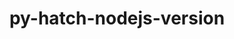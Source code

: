 ---
title: "py-hatch-nodejs-version"
layout: cache
categories: [package, develop-2024-12-08]
meta: {"versions": ["0.3.2"], "compilers": ["gcc@=11.1.0", "gcc@=11.4.0", "gcc@=7.3.1", "gcc@=9.4.0", "oneapi@=2024.2.1"], "oss": ["amzn2", "ubuntu20.04", "ubuntu22.04"], "platforms": ["linux"], "targets": ["aarch64", "neoverse_n1", "neoverse_v1", "neoverse_v2", "ppc64le", "x86_64_v3"], "stacks": ["aws-isc", "aws-isc-aarch64", "data-vis-sdk", "e4s", "e4s-neoverse-v2", "e4s-neoverse_v1", "e4s-oneapi", "e4s-power", "root"], "num_specs": 18, "num_specs_by_stack": {"aws-isc-aarch64": 2, "root": 18, "aws-isc": 1, "e4s-power": 3, "data-vis-sdk": 1, "e4s-neoverse_v1": 3, "e4s-neoverse-v2": 2, "e4s": 3, "e4s-oneapi": 3}}
spec_details: [{"hash": "a4zrhs7zkk72lwnllpwafajxf5an4l2v", "compiler": "gcc@=7.3.1", "versions": ["0.3.2"], "os": "amzn2", "platform": "linux", "target": "aarch64", "variants": ["build_system=python_pip"], "stacks": ["aws-isc-aarch64", "root"], "size": "-", "tarball": "https://binaries.spack.io/develop-2024-12-08/build_cache/linux-amzn2-aarch64/gcc-7.3.1/py-hatch-nodejs-version-0.3.2/linux-amzn2-aarch64-gcc-7.3.1-py-hatch-nodejs-version-0.3.2-a4zrhs7zkk72lwnllpwafajxf5an4l2v.spack"}, {"hash": "z45j3wkafbhv4f4j2ccamwfdy7rswlph", "compiler": "gcc@=7.3.1", "versions": ["0.3.2"], "os": "amzn2", "platform": "linux", "target": "neoverse_n1", "variants": ["build_system=python_pip"], "stacks": ["aws-isc-aarch64", "root"], "size": "-", "tarball": "https://binaries.spack.io/develop-2024-12-08/build_cache/linux-amzn2-neoverse_n1/gcc-7.3.1/py-hatch-nodejs-version-0.3.2/linux-amzn2-neoverse_n1-gcc-7.3.1-py-hatch-nodejs-version-0.3.2-z45j3wkafbhv4f4j2ccamwfdy7rswlph.spack"}, {"hash": "velsi7e4msoigzv75g4dqotrlehqb5xy", "compiler": "gcc@=7.3.1", "versions": ["0.3.2"], "os": "amzn2", "platform": "linux", "target": "x86_64_v3", "variants": ["build_system=python_pip"], "stacks": ["root", "aws-isc"], "size": "-", "tarball": "https://binaries.spack.io/develop-2024-12-08/build_cache/linux-amzn2-x86_64_v3/gcc-7.3.1/py-hatch-nodejs-version-0.3.2/linux-amzn2-x86_64_v3-gcc-7.3.1-py-hatch-nodejs-version-0.3.2-velsi7e4msoigzv75g4dqotrlehqb5xy.spack"}, {"hash": "vym7ttb5vjiw64s62t4txaftwjlh5636", "compiler": "gcc@=9.4.0", "versions": ["0.3.2"], "os": "ubuntu20.04", "platform": "linux", "target": "ppc64le", "variants": ["build_system=python_pip"], "stacks": ["root", "e4s-power"], "size": "-", "tarball": "https://binaries.spack.io/develop-2024-12-08/build_cache/linux-ubuntu20.04-ppc64le/gcc-9.4.0/py-hatch-nodejs-version-0.3.2/linux-ubuntu20.04-ppc64le-gcc-9.4.0-py-hatch-nodejs-version-0.3.2-vym7ttb5vjiw64s62t4txaftwjlh5636.spack"}, {"hash": "3hp4p2fpoqeyyv3n6oyojvn4qoix5org", "compiler": "gcc@=9.4.0", "versions": ["0.3.2"], "os": "ubuntu20.04", "platform": "linux", "target": "ppc64le", "variants": ["build_system=python_pip"], "stacks": ["root", "e4s-power"], "size": "-", "tarball": "https://binaries.spack.io/develop-2024-12-08/build_cache/linux-ubuntu20.04-ppc64le/gcc-9.4.0/py-hatch-nodejs-version-0.3.2/linux-ubuntu20.04-ppc64le-gcc-9.4.0-py-hatch-nodejs-version-0.3.2-3hp4p2fpoqeyyv3n6oyojvn4qoix5org.spack"}, {"hash": "5t5q4mia4wtwk7pem375czqkzcv5hohs", "compiler": "gcc@=9.4.0", "versions": ["0.3.2"], "os": "ubuntu20.04", "platform": "linux", "target": "ppc64le", "variants": ["build_system=python_pip"], "stacks": ["root", "e4s-power"], "size": "-", "tarball": "https://binaries.spack.io/develop-2024-12-08/build_cache/linux-ubuntu20.04-ppc64le/gcc-9.4.0/py-hatch-nodejs-version-0.3.2/linux-ubuntu20.04-ppc64le-gcc-9.4.0-py-hatch-nodejs-version-0.3.2-5t5q4mia4wtwk7pem375czqkzcv5hohs.spack"}, {"hash": "nim6bnpyueacxckpoayf7wwwudvgy7cp", "compiler": "gcc@=11.1.0", "versions": ["0.3.2"], "os": "ubuntu20.04", "platform": "linux", "target": "x86_64_v3", "variants": ["build_system=python_pip"], "stacks": ["data-vis-sdk", "root"], "size": "-", "tarball": "https://binaries.spack.io/develop-2024-12-08/build_cache/linux-ubuntu20.04-x86_64_v3/gcc-11.1.0/py-hatch-nodejs-version-0.3.2/linux-ubuntu20.04-x86_64_v3-gcc-11.1.0-py-hatch-nodejs-version-0.3.2-nim6bnpyueacxckpoayf7wwwudvgy7cp.spack"}, {"hash": "6ifqpuofalpnm3gos3w7ikffcf3izbyw", "compiler": "gcc@=11.4.0", "versions": ["0.3.2"], "os": "ubuntu22.04", "platform": "linux", "target": "neoverse_v1", "variants": ["build_system=python_pip"], "stacks": ["root", "e4s-neoverse_v1"], "size": "-", "tarball": "https://binaries.spack.io/develop-2024-12-08/build_cache/linux-ubuntu22.04-neoverse_v1/gcc-11.4.0/py-hatch-nodejs-version-0.3.2/linux-ubuntu22.04-neoverse_v1-gcc-11.4.0-py-hatch-nodejs-version-0.3.2-6ifqpuofalpnm3gos3w7ikffcf3izbyw.spack"}, {"hash": "iw2tbmopzwqts66xekrxzsupyqma3fvc", "compiler": "gcc@=11.4.0", "versions": ["0.3.2"], "os": "ubuntu22.04", "platform": "linux", "target": "neoverse_v1", "variants": ["build_system=python_pip"], "stacks": ["root", "e4s-neoverse_v1"], "size": "-", "tarball": "https://binaries.spack.io/develop-2024-12-08/build_cache/linux-ubuntu22.04-neoverse_v1/gcc-11.4.0/py-hatch-nodejs-version-0.3.2/linux-ubuntu22.04-neoverse_v1-gcc-11.4.0-py-hatch-nodejs-version-0.3.2-iw2tbmopzwqts66xekrxzsupyqma3fvc.spack"}, {"hash": "rhjw4yr4t4pf4gtnvi5unuvkxuzy6miu", "compiler": "gcc@=11.4.0", "versions": ["0.3.2"], "os": "ubuntu22.04", "platform": "linux", "target": "neoverse_v1", "variants": ["build_system=python_pip"], "stacks": ["root", "e4s-neoverse_v1"], "size": "-", "tarball": "https://binaries.spack.io/develop-2024-12-08/build_cache/linux-ubuntu22.04-neoverse_v1/gcc-11.4.0/py-hatch-nodejs-version-0.3.2/linux-ubuntu22.04-neoverse_v1-gcc-11.4.0-py-hatch-nodejs-version-0.3.2-rhjw4yr4t4pf4gtnvi5unuvkxuzy6miu.spack"}, {"hash": "hgrbvc34gm7tk6v3xhsexxxjmiwsnmvr", "compiler": "gcc@=11.4.0", "versions": ["0.3.2"], "os": "ubuntu22.04", "platform": "linux", "target": "neoverse_v2", "variants": ["build_system=python_pip"], "stacks": ["root", "e4s-neoverse-v2"], "size": "-", "tarball": "https://binaries.spack.io/develop-2024-12-08/build_cache/linux-ubuntu22.04-neoverse_v2/gcc-11.4.0/py-hatch-nodejs-version-0.3.2/linux-ubuntu22.04-neoverse_v2-gcc-11.4.0-py-hatch-nodejs-version-0.3.2-hgrbvc34gm7tk6v3xhsexxxjmiwsnmvr.spack"}, {"hash": "xrqs4dulj3eal5vgwxp22nvih5fiy2xb", "compiler": "gcc@=11.4.0", "versions": ["0.3.2"], "os": "ubuntu22.04", "platform": "linux", "target": "neoverse_v2", "variants": ["build_system=python_pip"], "stacks": ["root", "e4s-neoverse-v2"], "size": "-", "tarball": "https://binaries.spack.io/develop-2024-12-08/build_cache/linux-ubuntu22.04-neoverse_v2/gcc-11.4.0/py-hatch-nodejs-version-0.3.2/linux-ubuntu22.04-neoverse_v2-gcc-11.4.0-py-hatch-nodejs-version-0.3.2-xrqs4dulj3eal5vgwxp22nvih5fiy2xb.spack"}, {"hash": "pukx2itjlgetzp4qhsdl52tj4hqdohqd", "compiler": "gcc@=11.4.0", "versions": ["0.3.2"], "os": "ubuntu22.04", "platform": "linux", "target": "x86_64_v3", "variants": ["build_system=python_pip"], "stacks": ["root", "e4s"], "size": "-", "tarball": "https://binaries.spack.io/develop-2024-12-08/build_cache/linux-ubuntu22.04-x86_64_v3/gcc-11.4.0/py-hatch-nodejs-version-0.3.2/linux-ubuntu22.04-x86_64_v3-gcc-11.4.0-py-hatch-nodejs-version-0.3.2-pukx2itjlgetzp4qhsdl52tj4hqdohqd.spack"}, {"hash": "vegi2ekgtt3og5l7pnsy4zcxp3qm4r3q", "compiler": "gcc@=11.4.0", "versions": ["0.3.2"], "os": "ubuntu22.04", "platform": "linux", "target": "x86_64_v3", "variants": ["build_system=python_pip"], "stacks": ["root", "e4s"], "size": "-", "tarball": "https://binaries.spack.io/develop-2024-12-08/build_cache/linux-ubuntu22.04-x86_64_v3/gcc-11.4.0/py-hatch-nodejs-version-0.3.2/linux-ubuntu22.04-x86_64_v3-gcc-11.4.0-py-hatch-nodejs-version-0.3.2-vegi2ekgtt3og5l7pnsy4zcxp3qm4r3q.spack"}, {"hash": "y4zj7d65olfplhjuz2s6n3ituxfxpwtn", "compiler": "gcc@=11.4.0", "versions": ["0.3.2"], "os": "ubuntu22.04", "platform": "linux", "target": "x86_64_v3", "variants": ["build_system=python_pip"], "stacks": ["root", "e4s"], "size": "-", "tarball": "https://binaries.spack.io/develop-2024-12-08/build_cache/linux-ubuntu22.04-x86_64_v3/gcc-11.4.0/py-hatch-nodejs-version-0.3.2/linux-ubuntu22.04-x86_64_v3-gcc-11.4.0-py-hatch-nodejs-version-0.3.2-y4zj7d65olfplhjuz2s6n3ituxfxpwtn.spack"}, {"hash": "gh65wgbl4ddtv7oayc3u5w5qisx66k3k", "compiler": "oneapi@=2024.2.1", "versions": ["0.3.2"], "os": "ubuntu22.04", "platform": "linux", "target": "x86_64_v3", "variants": ["build_system=python_pip"], "stacks": ["root", "e4s-oneapi"], "size": "-", "tarball": "https://binaries.spack.io/develop-2024-12-08/build_cache/linux-ubuntu22.04-x86_64_v3/oneapi-2024.2.1/py-hatch-nodejs-version-0.3.2/linux-ubuntu22.04-x86_64_v3-oneapi-2024.2.1-py-hatch-nodejs-version-0.3.2-gh65wgbl4ddtv7oayc3u5w5qisx66k3k.spack"}, {"hash": "a4qx5odwfowtlsrt5pktewhxallhwppy", "compiler": "oneapi@=2024.2.1", "versions": ["0.3.2"], "os": "ubuntu22.04", "platform": "linux", "target": "x86_64_v3", "variants": ["build_system=python_pip"], "stacks": ["root", "e4s-oneapi"], "size": "-", "tarball": "https://binaries.spack.io/develop-2024-12-08/build_cache/linux-ubuntu22.04-x86_64_v3/oneapi-2024.2.1/py-hatch-nodejs-version-0.3.2/linux-ubuntu22.04-x86_64_v3-oneapi-2024.2.1-py-hatch-nodejs-version-0.3.2-a4qx5odwfowtlsrt5pktewhxallhwppy.spack"}, {"hash": "sy7egfcu3sjxaycyjyl6uf7cjtrfkrm4", "compiler": "oneapi@=2024.2.1", "versions": ["0.3.2"], "os": "ubuntu22.04", "platform": "linux", "target": "x86_64_v3", "variants": ["build_system=python_pip"], "stacks": ["root", "e4s-oneapi"], "size": "-", "tarball": "https://binaries.spack.io/develop-2024-12-08/build_cache/linux-ubuntu22.04-x86_64_v3/oneapi-2024.2.1/py-hatch-nodejs-version-0.3.2/linux-ubuntu22.04-x86_64_v3-oneapi-2024.2.1-py-hatch-nodejs-version-0.3.2-sy7egfcu3sjxaycyjyl6uf7cjtrfkrm4.spack"}]
---